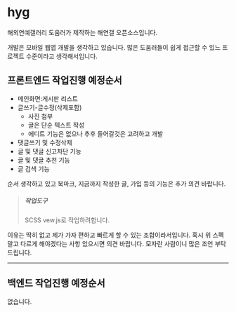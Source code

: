 # hyg
해외연예갤러리 도움러가 제작하는 해연갤 오픈소스입니다.

개발은 모바일 웹앱 개발을 생각하고 있습니다. 
많은 도움러들이 쉽게 접근할 수 있느 프로젝트 수준이라고 생각해서입니다. 

## 프론트엔드 작업진행 예정순서
  + 메인화면:게시판 리스트
  + 글쓰기-글수정(삭제포함)
    - 사진 첨부
    - 글은 단순 텍스트 작성
    - 에디트 기능은 없으나 추후 들어갈것은 고려하고 개발
  + 댓글쓰기 및 수정삭제
  + 글 및 댓글 신고차단 기능
  + 글 및 댓글 추천 기능
  + 글 검색 기능

순서 생각하고 있고 북마크, 지금까지 작성한 글, 가입 등의 기능은 추가 의견 바랍니다. 

> ##### 작업도구
> SCSS
> vew.js로 작업하려합니다.   

이유는 딱히 없고 제가 가자 편하고 빠르게 할 수 있는 조합이라서입니다.
혹시 위 스펙말고 다르게 해야겠다는 사항 있으시면 의견 바랍니다.
모자란 사람이니 많은 조언 부탁드립니다.


--------------


## 백엔드 작업진행 예정순서
없습니다.

